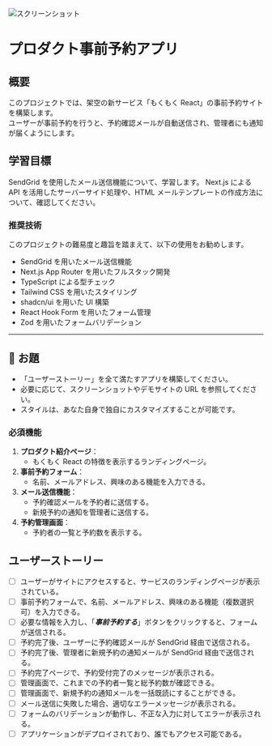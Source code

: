 ![スクリーンショット](https://github.com/user-attachments/assets/be3884ee-d9ee-4651-8d90-4a35c83ee376)

# プロダクト事前予約アプリ

## 概要

このプロジェクトでは、架空の新サービス「もくもく React」の事前予約サイトを構築します。  
ユーザーが事前予約を行うと、予約確認メールが自動送信され、管理者にも通知が届くようにします。

## 学習目標

SendGrid を使用したメール送信機能について、学習します。
Next.js による API を活用したサーバーサイド処理や、HTML メールテンプレートの作成方法について、確認してください。

### 推奨技術

このプロジェクトの難易度と趣旨を踏まえて、以下の使用をお勧めします。

- SendGrid を用いたメール送信機能
- Next.js App Router を用いたフルスタック開発
- TypeScript による型チェック
- Tailwind CSS を用いたスタイリング
- shadcn/ui を用いた UI 構築
- React Hook Form を用いたフォーム管理
- Zod を用いたフォームバリデーション

---

## 🎯 お題

- 「ユーザーストーリー」を全て満たすアプリを構築してください。
- 必要に応じて、スクリーンショットやデモサイトの URL を参照してください。
- スタイルは、あなた自身で独自にカスタマイズすることが可能です。

### 必須機能

1. **プロダクト紹介ページ**：
   - もくもく React の特徴を表示するランディングページ。
2. **事前予約フォーム**：
   - 名前、メールアドレス、興味のある機能を入力できる。
3. **メール送信機能**：
   - 予約確認メールを予約者に送信する。
   - 新規予約の通知を管理者に送信する。
4. **予約管理画面**：
   - 予約者の一覧と予約数を表示する。

## ユーザーストーリー

- [ ] ユーザーがサイトにアクセスすると、サービスのランディングページが表示されている。
- [ ] 事前予約フォームで、名前、メールアドレス、興味のある機能（複数選択可）を入力できる。
- [ ] 必要な情報を入力し、「**_事前予約する_**」ボタンをクリックすると、フォームが送信される。
- [ ] 予約完了後、ユーザーに予約確認メールが SendGrid 経由で送信される。
- [ ] 予約完了後、管理者に新規予約の通知メールが SendGrid 経由で送信される。
- [ ] 予約完了ページで、予約受付完了のメッセージが表示される。
- [ ] 管理画面で、これまでの予約者一覧と総予約数が確認できる。
- [ ] 管理画面で、新規予約の通知メールを一括既読にすることができる。
- [ ] メール送信に失敗した場合、適切なエラーメッセージが表示される。
- [ ] フォームのバリデーションが動作し、不正な入力に対してエラーが表示される。
- [ ] アプリケーションがデプロイされており、誰でもアクセス可能である。
